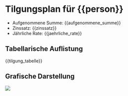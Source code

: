# Tilgungsplan für {{person}}

- Aufgenommene Summe: {{aufgenommene_summe}}
- Zinssatz: {{zinssatz}}
- Jährliche Rate: {{jaehrliche_rate}}

## Tabellarische Auflistung

{{tilgung_tabelle}}

## Grafische Darstellung

![]({{tiglgung_grafik}})

